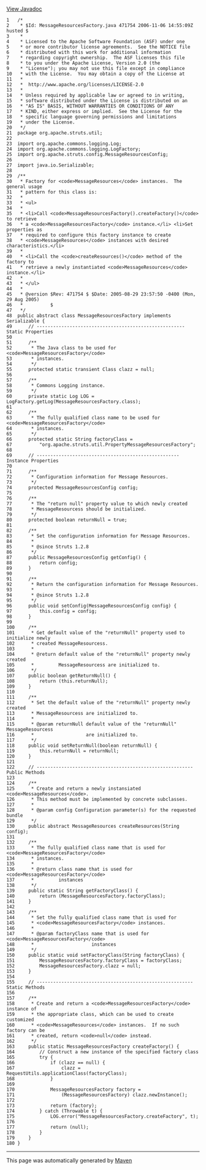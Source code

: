 [View Javadoc](../../../../../apidocs/org/apache/struts/util/MessageResourcesFactory.html.md)


    1   /*
    2    * $Id: MessageResourcesFactory.java 471754 2006-11-06 14:55:09Z husted $
    3    *
    4    * Licensed to the Apache Software Foundation (ASF) under one
    5    * or more contributor license agreements.  See the NOTICE file
    6    * distributed with this work for additional information
    7    * regarding copyright ownership.  The ASF licenses this file
    8    * to you under the Apache License, Version 2.0 (the
    9    * "License"); you may not use this file except in compliance
    10   * with the License.  You may obtain a copy of the License at
    11   *
    12   *  http://www.apache.org/licenses/LICENSE-2.0
    13   *
    14   * Unless required by applicable law or agreed to in writing,
    15   * software distributed under the License is distributed on an
    16   * "AS IS" BASIS, WITHOUT WARRANTIES OR CONDITIONS OF ANY
    17   * KIND, either express or implied.  See the License for the
    18   * specific language governing permissions and limitations
    19   * under the License.
    20   */
    21  package org.apache.struts.util;
    22  
    23  import org.apache.commons.logging.Log;
    24  import org.apache.commons.logging.LogFactory;
    25  import org.apache.struts.config.MessageResourcesConfig;
    26  
    27  import java.io.Serializable;
    28  
    29  /**
    30   * Factory for <code>MessageResources</code> instances.  The general usage
    31   * pattern for this class is:
    32   *
    33   * <ul>
    34   *
    35   * <li>Call <code>MessageResourcesFactory().createFactory()</code> to retrieve
    36   * a <code>MessageResourcesFactory</code> instance.</li> <li>Set properties as
    37   * required to configure this factory instance to create
    38   * <code>MessageResources</code> instances with desired characteristics.</li>
    39   *
    40   * <li>Call the <code>createResources()</code> method of the factory to
    41   * retrieve a newly instantiated <code>MessageResources</code> instance.</li>
    42   *
    43   * </ul>
    44   *
    45   * @version $Rev: 471754 $ $Date: 2005-08-29 23:57:50 -0400 (Mon, 29 Aug 2005)
    46   *          $
    47   */
    48  public abstract class MessageResourcesFactory implements Serializable {
    49      // ------------------------------------------------------ Static Properties
    50  
    51      /**
    52       * The Java class to be used for <code>MessageResourcesFactory</code>
    53       * instances.
    54       */
    55      protected static transient Class clazz = null;
    56  
    57      /**
    58       * Commons Logging instance.
    59       */
    60      private static Log LOG = LogFactory.getLog(MessageResourcesFactory.class);
    61  
    62      /**
    63       * The fully qualified class name to be used for <code>MessageResourcesFactory</code>
    64       * instances.
    65       */
    66      protected static String factoryClass =
    67          "org.apache.struts.util.PropertyMessageResourcesFactory";
    68  
    69      // ---------------------------------------------------- Instance Properties
    70  
    71      /**
    72       * Configuration information for Message Resources.
    73       */
    74      protected MessageResourcesConfig config;
    75  
    76      /**
    77       * The "return null" property value to which newly created
    78       * MessageResourcess should be initialized.
    79       */
    80      protected boolean returnNull = true;
    81  
    82      /**
    83       * Set the configuration information for Message Resources.
    84       *
    85       * @since Struts 1.2.8
    86       */
    87      public MessageResourcesConfig getConfig() {
    88          return config;
    89      }
    90  
    91      /**
    92       * Return the configuration information for Message Resources.
    93       *
    94       * @since Struts 1.2.8
    95       */
    96      public void setConfig(MessageResourcesConfig config) {
    97          this.config = config;
    98      }
    99  
    100     /**
    101      * Get default value of the "returnNull" property used to initialize newly
    102      * created MessageResourcess.
    103      *
    104      * @return default value of the "returnNull" property newly created
    105      *         MessageResourcess are initialized to.
    106      */
    107     public boolean getReturnNull() {
    108         return (this.returnNull);
    109     }
    110 
    111     /**
    112      * Set the default value of the "returnNull" property newly created
    113      * MessageResourcess are initialized to.
    114      *
    115      * @param returnNull default value of the "returnNull" MessageResourcess
    116      *                   are initialized to.
    117      */
    118     public void setReturnNull(boolean returnNull) {
    119         this.returnNull = returnNull;
    120     }
    121 
    122     // --------------------------------------------------------- Public Methods
    123 
    124     /**
    125      * Create and return a newly instansiated <code>MessageResources</code>.
    126      * This method must be implemented by concrete subclasses.
    127      *
    128      * @param config Configuration parameter(s) for the requested bundle
    129      */
    130     public abstract MessageResources createResources(String config);
    131 
    132     /**
    133      * The fully qualified class name that is used for <code>MessageResourcesFactory</code>
    134      * instances.
    135      *
    136      * @return class name that is used for <code>MessageResourcesFactory</code>
    137      *         instances
    138      */
    139     public static String getFactoryClass() {
    140         return (MessageResourcesFactory.factoryClass);
    141     }
    142 
    143     /**
    144      * Set the fully qualified class name that is used for
    145      * <code>MessageResourcesFactory</code> instances.
    146      *
    147      * @param factoryClass name that is used for <code>MessageResourcesFactory</code>
    148      *                     instances
    149      */
    150     public static void setFactoryClass(String factoryClass) {
    151         MessageResourcesFactory.factoryClass = factoryClass;
    152         MessageResourcesFactory.clazz = null;
    153     }
    154 
    155     // --------------------------------------------------------- Static Methods
    156 
    157     /**
    158      * Create and return a <code>MessageResourcesFactory</code> instance of
    159      * the appropriate class, which can be used to create customized
    160      * <code>MessageResources</code> instances.  If no such factory can be
    161      * created, return <code>null</code> instead.
    162      */
    163     public static MessageResourcesFactory createFactory() {
    164         // Construct a new instance of the specified factory class
    165         try {
    166             if (clazz == null) {
    167                 clazz = RequestUtils.applicationClass(factoryClass);
    168             }
    169 
    170             MessageResourcesFactory factory =
    171                 (MessageResourcesFactory) clazz.newInstance();
    172 
    173             return (factory);
    174         } catch (Throwable t) {
    175             LOG.error("MessageResourcesFactory.createFactory", t);
    176 
    177             return (null);
    178         }
    179     }
    180 }

------------------------------------------------------------------------

This page was automatically generated by [Maven](http://maven.apache.org/)
